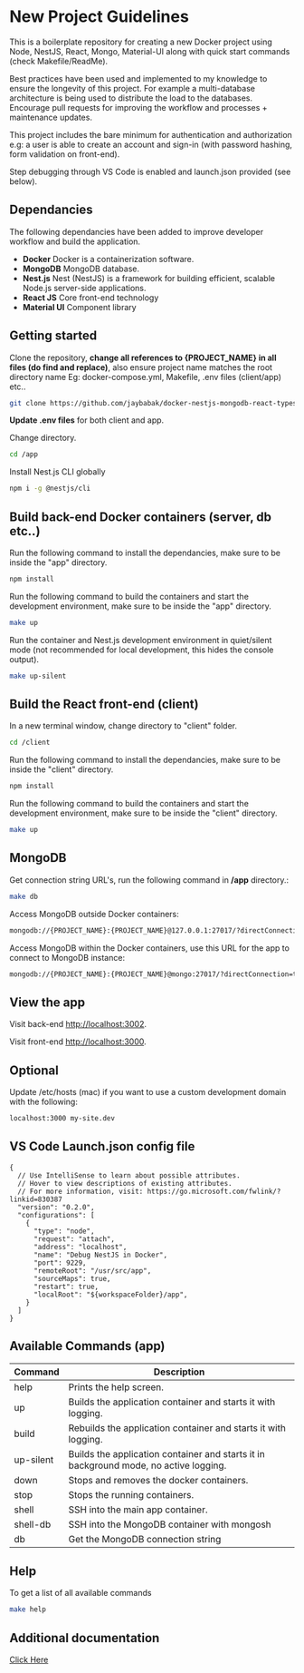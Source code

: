 # New Project Guidelines

This is a boilerplate repository for creating a new Docker project using Node, NestJS, React, Mongo, Material-UI along with quick start commands (check Makefile/ReadMe). 

Best practices have been used and implemented to my knowledge to ensure the longevity of this project. For example a multi-database architecture is being used to distribute the load to the databases. Encourage pull requests for improving the workflow and processes + maintenance updates.

This project includes the bare minimum for authentication and authorization e.g: a user is able to create an account and sign-in (with password hashing, form validation on front-end).

Step debugging through VS Code is enabled and launch.json provided (see below).

## Dependancies

The following dependancies have been added to improve developer workflow and build the application.

*  **Docker** Docker is a containerization software.
*  **MongoDB** MongoDB database.
*  **Nest.js** Nest (NestJS) is a framework for building efficient, scalable Node.js server-side applications.
*  **React JS** Core front-end technology
*  **Material UI** Component library

## Getting started

Clone the repository, **change all references to {PROJECT_NAME} in all files (do find and replace)**, also ensure project name matches the root directory name Eg: docker-compose.yml, Makefile, .env files (client/app) etc..

```bash
git clone https://github.com/jaybabak/docker-nestjs-mongodb-react-typescript-starter-kit
```

**Update .env files** for both client and app.

Change directory.

```bash
cd /app
```

Install Nest.js CLI globally

```bash
npm i -g @nestjs/cli
```
## Build back-end Docker containers (server, db etc..)

Run the following command to install the dependancies, make sure to be inside the "app" directory.

```bash
npm install
```
Run the following command to build the containers and start the development environment, make sure to be inside the "app" directory.

```bash
make up
```
Run the container and Nest.js development environment in quiet/silent mode (not recommended for local development, this hides the console output).

```bash
make up-silent
```

## Build the React front-end (client)

In a new terminal window, change directory to "client" folder.

```bash
cd /client
```

Run the following command to install the dependancies, make sure to be inside the "client" directory.

```bash
npm install
```
Run the following command to build the containers and start the development environment, make sure to be inside the "client" directory.

```bash
make up
```

## MongoDB

Get connection string URL's, run the following command in **/app** directory.:

```bash
make db
```

Access MongoDB outside Docker containers:

```bash
mongodb://{PROJECT_NAME}:{PROJECT_NAME}@127.0.0.1:27017/?directConnection=true&serverSelectionTimeoutMS=2000&appName=mongosh+1.5.0
```

Access MongoDB within the Docker containers, use this URL for the app to connect to MongoDB instance:

```bash
mongodb://{PROJECT_NAME}:{PROJECT_NAME}@mongo:27017/?directConnection=true&serverSelectionTimeoutMS=2000&appName=mongosh+1.5.0
```


## View the app

Visit back-end [http://localhost:3002](http://localhost:3002).

Visit front-end [http://localhost:3000](http://localhost:3000).

## Optional

Update /etc/hosts (mac) if you want to use a custom development domain with the following:

```bash
localhost:3000 my-site.dev
```

## VS Code Launch.json config file

```
{
  // Use IntelliSense to learn about possible attributes.
  // Hover to view descriptions of existing attributes.
  // For more information, visit: https://go.microsoft.com/fwlink/?linkid=830387
  "version": "0.2.0",
  "configurations": [
    {
      "type": "node",
      "request": "attach",
      "address": "localhost",
      "name": "Debug NestJS in Docker",
      "port": 9229,
      "remoteRoot": "/usr/src/app",
      "sourceMaps": true,
      "restart": true,
      "localRoot": "${workspaceFolder}/app",
    }
  ]
}
```

## Available Commands (app)
  
| Command | Description |
|--|--|
| help | Prints the help screen. |
| up | Builds the application container and starts it with logging. |
| build | Rebuilds the application container and starts it with logging. |
| up-silent | Builds the application container and starts it in background mode, no active logging. |
| down | Stops and removes the docker containers. |
| stop | Stops the running containers. |
| shell | SSH into the main app container. |
| shell-db | SSH into the MongoDB container with mongosh |
| db | Get the MongoDB connection string |

## Help

To get a list of all available commands

```bash
make help
```

## Additional documentation

[Click Here](https://github.com/jaybabak/onebox/tree/main/app)
